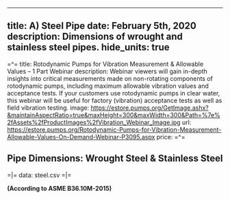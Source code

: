 -----
title: A) Steel Pipe
date: February 5th, 2020
description: Dimensions of wrought and stainless steel pipes.
hide_units: true
-----

=^=
title: Rotodynamic Pumps for Vibration Measurement & Allowable Values – 1 Part Webinar
description: Webinar viewers will gain in-depth insights into critical measurements made on non-rotating components of rotodynamic pumps, including maximum allowable vibration values and acceptance tests. If your customers use rotodynamic pumps in clear water, this webinar will be useful for factory (vibration) acceptance tests as well as field vibration testing.
image: https://estore.pumps.org/GetImage.ashx?&maintainAspectRatio=true&maxHeight=300&maxWidth=300&Path=%7e%2fAssets%2fProductImages%2fVibration_Webinar_Image.jpg
url: https://estore.pumps.org/Rotodynamic-Pumps-for-Vibration-Measurement-Allowable-Values-On-Demand-Webinar-P3095.aspx
price:
=^=

## Pipe Dimensions: Wrought Steel & Stainless Steel 

=|=
data: steel.csv
=|=

**(According to ASME B36.10M-2015)**



